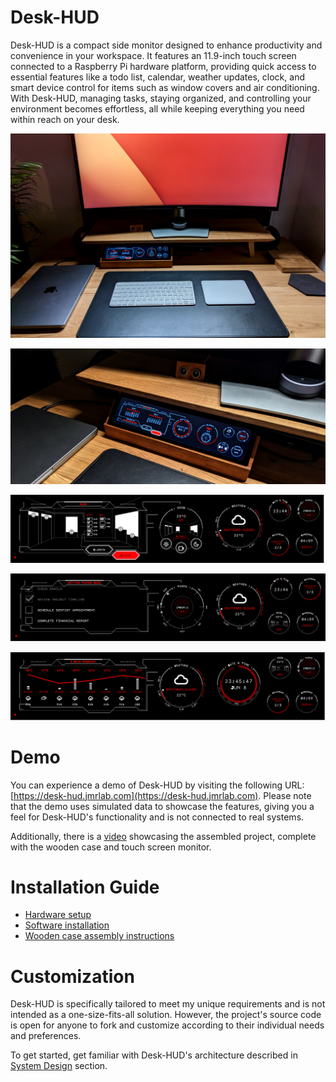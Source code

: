 # Desk-HUD

Desk-HUD is a compact side monitor designed to enhance productivity and convenience in your workspace. It features an 11.9-inch touch screen connected to a Raspberry Pi hardware platform, providing quick access to essential features like a todo list, calendar, weather updates, clock, and smart device control for items such as window covers and air conditioning. With Desk-HUD, managing tasks, staying organized, and controlling your environment becomes effortless, all while keeping everything you need within reach on your desk.

![Desk view 1](doc/img/desk1.jpg)

![Desk view 2](doc/img/desk2.jpg)

![Room Control Preview](doc/img/room_preview.png)

![Todo List Preview](doc/img/todo_preview.png)

![Weather Widget Preview](doc/img/weather_preview.png)

# Demo

You can experience a demo of Desk-HUD by visiting the following URL: [https://desk-hud.jmrlab.com](https://desk-hud.jmrlab.com). Please note that the demo uses simulated data to showcase the features, giving you a feel for Desk-HUD's functionality and is not connected to real systems. 

Additionally, there is a [video](https://www.youtube.com/watch?v=2UuWsG3Lnaw) showcasing the assembled project, complete with the wooden case and touch screen monitor.

# Installation Guide

- [Hardware setup](doc/install_hardware.md)
- [Software installation](doc/install_software.md)
- [Wooden case assembly instructions](doc/install_case.md)

# Customization

Desk-HUD is specifically tailored to meet my unique requirements and is not intended as a one-size-fits-all solution. However, the project's source code is open for anyone to fork and customize according to their individual needs and preferences.

To get started, get familiar with Desk-HUD's architecture described in [System Design](doc/system_desgn.md) section.

